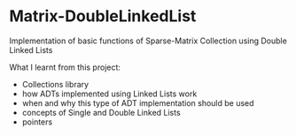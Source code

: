 # Matrix-DoubleLinkedList

Implementation of basic functions of Sparse-Matrix Collection using Double Linked Lists

What I learnt from this project:
- Collections library
- how ADTs implemented using Linked Lists work
- when and why this type of ADT implementation should be used
- concepts of Single and Double Linked Lists
- pointers
